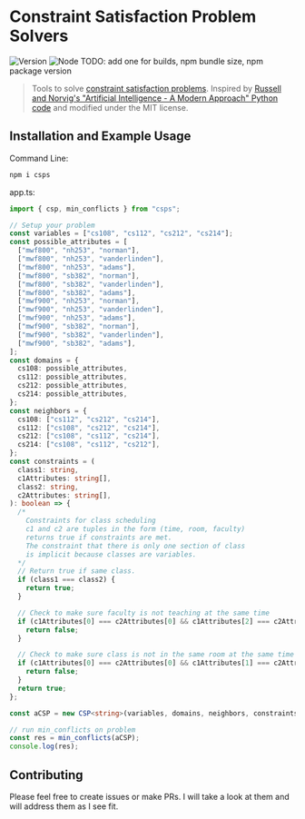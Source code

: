 # **C**onstraint **S**atisfaction **P**roblem **S**olvers

![Version](https://img.shields.io/badge/version-1.0.0-blue.svg?cacheSeconds=2592000)
![Node](https://img.shields.io/badge/node-%3E%3D10-blue.svg?cacheSeconds=2592000)
TODO: add one for builds, npm bundle size, npm package version

> Tools to solve [constraint satisfaction problems](https://en.wikipedia.org/wiki/Constraint_satisfaction_problem). Inspired by [Russell and Norvig's "Artificial Intelligence - A Modern Approach" Python code](https://github.com/aimacode/aima-python) and modified under the MIT license.

## Installation and Example Usage

Command Line:

```sh
npm i csps
```

app.ts:

```ts
import { csp, min_conflicts } from "csps";

// Setup your problem
const variables = ["cs108", "cs112", "cs212", "cs214"];
const possible_attributes = [
  ["mwf800", "nh253", "norman"],
  ["mwf800", "nh253", "vanderlinden"],
  ["mwf800", "nh253", "adams"],
  ["mwf800", "sb382", "norman"],
  ["mwf800", "sb382", "vanderlinden"],
  ["mwf800", "sb382", "adams"],
  ["mwf900", "nh253", "norman"],
  ["mwf900", "nh253", "vanderlinden"],
  ["mwf900", "nh253", "adams"],
  ["mwf900", "sb382", "norman"],
  ["mwf900", "sb382", "vanderlinden"],
  ["mwf900", "sb382", "adams"],
];
const domains = {
  cs108: possible_attributes,
  cs112: possible_attributes,
  cs212: possible_attributes,
  cs214: possible_attributes,
};
const neighbors = {
  cs108: ["cs112", "cs212", "cs214"],
  cs112: ["cs108", "cs212", "cs214"],
  cs212: ["cs108", "cs112", "cs214"],
  cs214: ["cs108", "cs112", "cs212"],
};
const constraints = (
  class1: string,
  c1Attributes: string[],
  class2: string,
  c2Attributes: string[],
): boolean => {
  /*
    Constraints for class scheduling
    c1 and c2 are tuples in the form (time, room, faculty)
    returns true if constraints are met.
    The constraint that there is only one section of class
    is implicit because classes are variables.
  */
  // Return true if same class.
  if (class1 === class2) {
    return true;
  }

  // Check to make sure faculty is not teaching at the same time
  if (c1Attributes[0] === c2Attributes[0] && c1Attributes[2] === c2Attributes[2]) {
    return false;
  }

  // Check to make sure class is not in the same room at the same time
  if (c1Attributes[0] === c2Attributes[0] && c1Attributes[1] === c2Attributes[1]) {
    return false;
  }
  return true;
};

const aCSP = new CSP<string>(variables, domains, neighbors, constraints);

// run min_conflicts on problem
const res = min_conflicts(aCSP);
console.log(res);
```

## Contributing

Please feel free to create issues or make PRs. I will take a look at them and will address them as I see fit.
